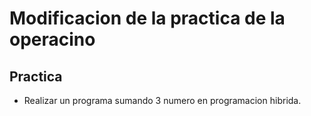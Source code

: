 # Modificacion de la practica de la operacino

## Practica

- Realizar un programa sumando 3 numero en programacion hibrida. 